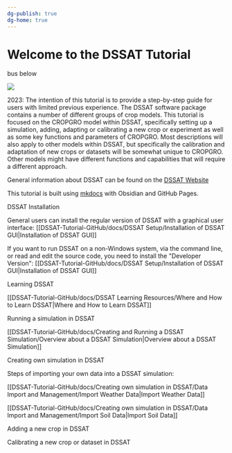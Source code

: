 ```yaml
---
dg-publish: true
dg-home: true
---
```


# Welcome to the DSSAT Tutorial

bus below

![](../../bus1.jpeg)

2023: The intention of this tutorial is to provide a step-by-step guide for users with limited previous experience. The DSSAT software package contains a number of different groups of crop models. This tutorial is focused on the CROPGRO model within DSSAT, specifically setting up a simulation, adding, adapting or calibrating a new crop or experiment as well as some key functions and parameters of CROPGRO. Most descriptions will also apply to other models within DSSAT, but specifically the calibration and adaptation of new crops or datasets will be somewhat unique to CROPGRO. Other models might have different functions and capabilities that will require a different approach. 

General information about DSSAT can be found on the [DSSAT Website](https://dssat.net/)

This tutorial is built using [mkdocs](https://github.com/jobindjohn/obsidian-publish-mkdocs) with Obsidian and GitHub Pages. 

DSSAT Installation

General users can install the regular version of DSSAT with a graphical user interface: [[DSSAT-Tutorial-GitHub/docs/DSSAT Setup/Installation of DSSAT GUI|Installation of DSSAT GUI]]

If you want to run DSSAT on a non-Windows system, via the command line, or read and edit the source code, you need to install the "Developer Version": [[DSSAT-Tutorial-GitHub/docs/DSSAT Setup/Installation of DSSAT GUI|Installation of DSSAT GUI]]

Learning DSSAT

[[DSSAT-Tutorial-GitHub/docs/DSSAT Learning Resources/Where and How to Learn DSSAT|Where and How to Learn DSSAT]]


Running a simulation in DSSAT

[[DSSAT-Tutorial-GitHub/docs/Creating and Running a DSSAT Simulation/Overview about a DSSAT Simulation|Overview about a DSSAT Simulation]]


Creating own simulation in DSSAT


Steps of importing your own data into a DSSAT simulation:

[[DSSAT-Tutorial-GitHub/docs/Creating own simulation in DSSAT/Data Import and Management/Import Weather Data|Import Weather Data]]

[[DSSAT-Tutorial-GitHub/docs/Creating own simulation in DSSAT/Data Import and Management/Import Soil Data|Import Soil Data]]


Adding a new crop in DSSAT


Calibrating a new crop or dataset in DSSAT

